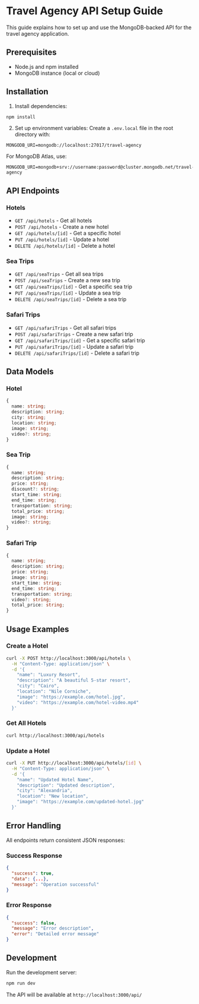 # Travel Agency API Setup Guide

This guide explains how to set up and use the MongoDB-backed API for the travel agency application.

## Prerequisites

- Node.js and npm installed
- MongoDB instance (local or cloud)

## Installation

1. Install dependencies:
```bash
npm install
```

2. Set up environment variables:
Create a `.env.local` file in the root directory with:
```
MONGODB_URI=mongodb://localhost:27017/travel-agency
```

For MongoDB Atlas, use:
```
MONGODB_URI=mongodb+srv://username:password@cluster.mongodb.net/travel-agency
```

## API Endpoints

### Hotels
- `GET /api/hotels` - Get all hotels
- `POST /api/hotels` - Create a new hotel
- `GET /api/hotels/[id]` - Get a specific hotel
- `PUT /api/hotels/[id]` - Update a hotel
- `DELETE /api/hotels/[id]` - Delete a hotel

### Sea Trips
- `GET /api/seaTrips` - Get all sea trips
- `POST /api/seaTrips` - Create a new sea trip
- `GET /api/seaTrips/[id]` - Get a specific sea trip
- `PUT /api/seaTrips/[id]` - Update a sea trip
- `DELETE /api/seaTrips/[id]` - Delete a sea trip

### Safari Trips
- `GET /api/safariTrips` - Get all safari trips
- `POST /api/safariTrips` - Create a new safari trip
- `GET /api/safariTrips/[id]` - Get a specific safari trip
- `PUT /api/safariTrips/[id]` - Update a safari trip
- `DELETE /api/safariTrips/[id]` - Delete a safari trip

## Data Models

### Hotel
```typescript
{
  name: string;
  description: string;
  city: string;
  location: string;
  image: string;
  video?: string;
}
```

### Sea Trip
```typescript
{
  name: string;
  description: string;
  price: string;
  discount?: string;
  start_time: string;
  end_time: string;
  transportation: string;
  total_price: string;
  image: string;
  video?: string;
}
```

### Safari Trip
```typescript
{
  name: string;
  description: string;
  price: string;
  image: string;
  start_time: string;
  end_time: string;
  transportation: string;
  video?: string;
  total_price: string;
}
```

## Usage Examples

### Create a Hotel
```bash
curl -X POST http://localhost:3000/api/hotels \
  -H "Content-Type: application/json" \
  -d '{
    "name": "Luxury Resort",
    "description": "A beautiful 5-star resort",
    "city": "Cairo",
    "location": "Nile Corniche",
    "image": "https://example.com/hotel.jpg",
    "video": "https://example.com/hotel-video.mp4"
  }'
```

### Get All Hotels
```bash
curl http://localhost:3000/api/hotels
```

### Update a Hotel
```bash
curl -X PUT http://localhost:3000/api/hotels/[id] \
  -H "Content-Type: application/json" \
  -d '{
    "name": "Updated Hotel Name",
    "description": "Updated description",
    "city": "Alexandria",
    "location": "New location",
    "image": "https://example.com/updated-hotel.jpg"
  }'
```

## Error Handling

All endpoints return consistent JSON responses:

### Success Response
```json
{
  "success": true,
  "data": {...},
  "message": "Operation successful"
}
```

### Error Response
```json
{
  "success": false,
  "message": "Error description",
  "error": "Detailed error message"
}
```

## Development

Run the development server:
```bash
npm run dev
```

The API will be available at `http://localhost:3000/api/` 